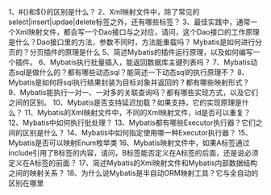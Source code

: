1、#{}和${}的区别是什么？
2、Xml映射文件中，除了常见的select|insert|updae|delete标签之外，还有哪些标签？
3、最佳实践中，通常一个Xml映射文件，都会写一个Dao接口与之对应，请问，这个Dao接口的工作原理是什么？Dao接口里的方法，参数不同时，方法能重载吗？
Mybatis是如何进行分页的？分页插件的原理是什么
5、简述Mybatis的插件运行原理，以及如何编写一个插件。
6、Mybatis执行批量插入，能返回数据库主键列表吗？
7、Mybatis动态sql是做什么的？都有哪些动态sql？能简述一下动态sql的执行原理不？
8、Mybatis是如何将sql执行结果封装为目标对象并返回的？都有哪些映射形式？
9、Mybatis能执行一对一、一对多的关联查询吗？都有哪些实现方式，以及它们之间的区别。
10、Mybatis是否支持延迟加载？如果支持，它的实现原理是什么？
11、Mybatis的Xml映射文件中，不同的Xml映射文件，id是否可以重复？
12、Mybatis中如何执行批处理？
13、Mybatis都有哪些Executor执行器？它们之间的区别是什么？
14、Mybatis中如何指定使用哪一种Executor执行器？
15、Mybatis是否可以映射Enum枚举类
16、Mybatis映射文件中，如果A标签通过include引用了B标签的内容，请问，B标签能否定义在A标签的后面，还是说必须定义在A标签的前面？
17、简述Mybatis的Xml映射文件和Mybatis内部数据结构之间的映射关系？
18、为什么说Mybatis是半自动ORM映射工具？它与全自动的区别在哪里
